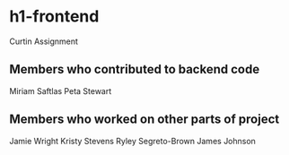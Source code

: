 # h1-frontend
Curtin Assignment

Members who contributed to backend code 
--------------
Miriam Saftlas
Peta Stewart

Members who worked on other parts of project
--------------
Jamie Wright
Kristy Stevens
Ryley Segreto-Brown
James Johnson
